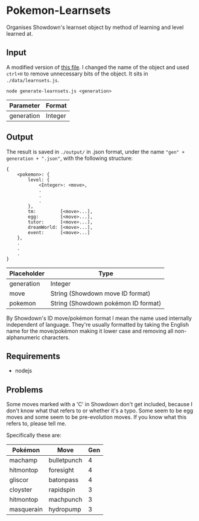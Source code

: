 Pokemon-Learnsets
=================

Organises Showdown's learnset object by method of learning and level learned at.

Input
-----

A modified version of [this file](https://github.com/Zarel/Pokemon-Showdown/blob/master/data/learnsets.js). I changed the name of the object and used `ctrl+H` to remove unnecessary bits of the object. It sits in `./data/learnsets.js`.

`node generate-learnsets.js <generation>`

Parameter  | Format
-----------|---------
generation | Integer

Output
------

The result is saved in `./output/` in .json format, under the name `"gen" + generation + ".json"`, with the following structure:

    {
    	<pokemon>: {
    		level: {
    			<Integer>: <move>,
    			.
    			.
    			.
    		},
    		tm:         [<move>...],
    		egg:        [<move>...],
    		tutor:      [<move>...],
    		dreamWorld: [<move>...],
    		event:      [<move>...]
    	},
    	.
    	.
    	.
    }

Placeholder  | Type
-------------|---------
generation   | Integer
move         | String (Showdown move ID format)
pokemon      | String (Showdown pokémon ID format)

By Showdown's ID move/pokémon format I mean the name used internally independent of language. They're usually formatted by taking the English name for the move/pokémon making it lower case and removing all non-alphanumeric characters.

Requirements
------------

* nodejs

Problems
--------

Some moves marked with a 'C' in Showdown don't get included, because I don't know what that refers to or whether it's a typo. Some seem to be egg moves and some seem to be pre-evolution moves. If you know what this refers to, please tell me.

Specifically these are:

Pokémon    | Move        | Gen
-----------|-------------|-----
machamp    | bulletpunch | 4
hitmontop  | foresight   | 4
gliscor    | batonpass   | 4
cloyster   | rapidspin   | 3
hitmontop  | machpunch   | 3
masquerain | hydropump   | 3
